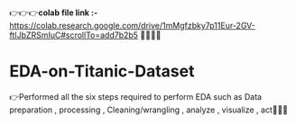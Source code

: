 👉👉👉**colab file link :-** https://colab.research.google.com/drive/1mMgfzbky7p11Eur-2GV-ftIJbZRSmIuC#scrollTo=add7b2b5 🎉🎉🙂🙌



# EDA-on-Titanic-Dataset
👉Performed all the six steps required to perform EDA such as Data preparation , processing , Cleaning/wrangling , analyze , visualize , act🎉🙂🙌

